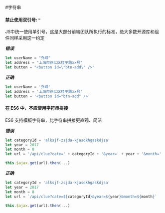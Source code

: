 #字符串

#### 禁止使用双引号: `"`

JS中统一使用单引号，这是大部分前端团队所执行的标准，绝大多数开源库和组件同样采用这一约定

***错误***

```javascript
let userName = "乔峰"
let address = "上海市徐汇区桂平路xx号"
let button = "<button id=\"btn-add\" />"
```
***正确***

```javascript
let userName = '乔峰'
let address = '上海市徐汇区桂平路xx号'
let button = '<button id="btn-add" />'
```
#### 在 ES6 中，不应使用字符串拼接

ES6 支持模板字符串，比字符串拼接更直观、简洁

***错误***

```javascript
let categoryId = 'alksjf-zsjda-kjasdkhgaskdjsa'
let year = 2017
let month = 8
let url = '/api/clue?cate=' + categoryId + '&year=' + year + '&month=' + month

this.$ajax.get(url).then(...)
```
***正确***

```javascript
let categoryId = 'alksjf-zsjda-kjasdkhgaskdjsa'
let year = 2017
let month = 8
let url = `/api/clue?cate=${categoryId}&year=${year}&month=${month}`

this.$ajax.get(url).then(...)
```